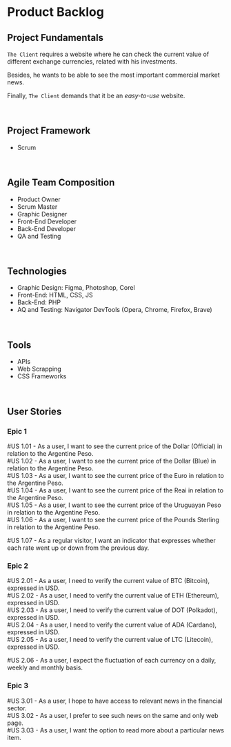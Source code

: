 # Product Backlog

## Project Fundamentals

`The Client` requires a website where he can check the current value of different exchange currencies, related with his investments.

Besides, he wants to be able to see the most important commercial market news.

Finally, `The Client` demands that it be an *easy-to-use* website.

<br>

## Project Framework

- Scrum

<br>

## Agile Team Composition

- Product Owner
- Scrum Master
- Graphic Designer
- Front-End Developer
- Back-End Developer
- QA and Testing

<br>

## Technologies

- Graphic Design: Figma, Photoshop, Corel
- Front-End: HTML, CSS, JS
- Back-End: PHP
- AQ and Testing: Navigator DevTools (Opera, Chrome, Firefox, Brave)

<br>

## Tools

- APIs
- Web Scrapping
- CSS Frameworks

<br>

## User Stories

### Epic 1

\#US 1.01 - As a user, I want to see the current price of the Dollar (Official) in relation to the Argentine Peso. \
\#US 1.02 - As a user, I want to see the current price of the Dollar (Blue) in relation to the Argentine Peso. \
\#US 1.03 - As a user, I want to see the current price of the Euro in relation to the Argentine Peso. \
\#US 1.04 - As a user, I want to see the current price of the Reai in relation to the Argentine Peso. \
\#US 1.05 - As a user, I want to see the current price of the Uruguayan Peso in relation to the Argentine Peso. \
\#US 1.06 - As a user, I want to see the current price of the Pounds Sterling in relation to the Argentine Peso.

\#US 1.07 - As a regular visitor, I want an indicator that expresses whether each rate went up or down from the previous day.
<br>

### Epic 2

\#US 2.01 - As a user, I need to verify the current value of BTC (Bitcoin), expressed in USD. \
\#US 2.02 - As a user, I need to verify the current value of ETH (Ethereum), expressed in USD. \
\#US 2.03 - As a user, I need to verify the current value of DOT (Polkadot), expressed in USD. \
\#US 2.04 - As a user, I need to verify the current value of ADA (Cardano), expressed in USD. \
\#US 2.05 - As a user, I need to verify the current value of LTC (Litecoin), expressed in USD.

\#US 2.06 - As a user, I expect the fluctuation of each currency on a daily, weekly and monthly basis.
<br>

### Epic 3

\#US 3.01 - As a user, I hope to have access to relevant news in the financial sector. \
\#US 3.02 - As a user, I prefer to see such news on the same and only web page. \
\#US 3.03 - As a user, I want the option to read more about a particular news item.
